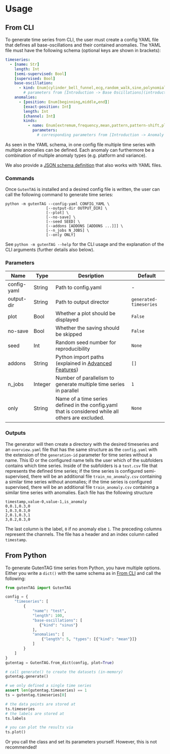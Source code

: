 # Usage

## From CLI

To generate time series from CLI, the user must create a config YAML file that defines all base-oscillations and their contained anomalies. The YAML file must have the following schema (optional keys are shown in brackets):

```yaml
timeseries:
  - [name: Str]
    length: Int
    [semi-supervised: Bool]
    [supervised: Bool]
    base-oscillation:
      - kind: Enum[cylinder_bell_funnel,ecg,random_walk,sine,polynomial]
        # parameters from [Introduction -> Base Oscillations](introduction#base-oscillations)
    anomalies:
      - [position: Enum[beginning,middle,end]]
        [exact-position: Int]
        length: Int
        [channel: Int]
        kinds:
          - name: Enum[extremum,frequency,mean,pattern,pattern-shift,platform,variance,amplitude,trend]
            parameters:
              # corresponding parameters from [Introduction -> Anomaly Types](introduction#anomaly-types)
```

As seen in the YAML schema, in one config file multiple time series with multiple anomalies can be defined. Each anomaly can furthermore be a combination of multiple anomaly types (e.g. platform and variance).

We also provide a [JSON schema definition](../generation-config-schema/README.md) that also works with YAML files.

### Commands

Once `GutenTAG` is installed and a desired config file is written, the user can call the following command to generate time series:

```shell
python -m gutenTAG --config-yaml CONFIG_YAML \ 
                  [--output-dir OUTPUT_DIR] \
                  [--plot] \
                  [--no-save] \
                  [--seed SEED] \
                  [--addons [ADDONS [ADDONS ...]]] \
                  [--n_jobs N_JOBS] \
                  [--only ONLY]

```

See `python -m gutenTAG --help` for the CLI usage and the explanation of the CLI arguments (further details also below).


### Parameters

|Name|Type| Desription                                                                                         |Default|
|----|----|----------------------------------------------------------------------------------------------------|-------|
|config-yaml|String| Path to config.yaml                                                                                |-|
|output-dir|String| Path to output director                                                                            |`generated-timeseries`|
|plot|Bool| Whether a plot should be displayed                                                                 |`False`|
|no-save|Bool| Whether the saving should be skipped                                                               |`False`|
|seed|Int| Random seed number for reproducibility                                                             |`None`|
|addons|String| Python import paths (explained in [Advanced Features](advanced-features.md))                       |`[]`|
|n_jobs|Integer| Number of parallelism to generate multiple time series in parallel                                 |`1`|
|only|String| Name of a time series defined in the config.yaml that is considered while all others are excluded. |`None`|

### Outputs

The generator will then create a directory with the desired timeseries and an `overview.yaml` file that has the same structure as the `config.yaml` with the extension of the `generation-id` parameter for time series without a name. This ID or the configured name tells the user which of the subfolders contains which time series. Inside of the subfolders is a `test.csv` file that represents the defined time series; if the time series is configured semi-supervised, there will be an additional file `train_no_anomaly.csv` containing a similar time series without anomalies; if the time series is configured supervised, there will be an additional file `train_anomaly.csv` containing a similar time series with anomalies. Each file has the following structure

```csv
timestamp,value-0,value-1,is_anomaly
0,0.1,0.3,0
1,0.3,0.3,0
2,0.1,0.3,1
3,0.2,0.3,0
```

The last column is the label, `0` if no anomaly else `1`. The preceding columns represent the channels. The file has a header and an index column called `timestamp`.

## From Python

To generate GutenTAG time series from Python, you have multiple options. Either you write a `dict()` with the same schema as in [From CLI](#from-cli) and call the following:

```python
from gutenTAG import GutenTAG

config = {
    "timeseries": [
        {
            "name": "test",
            "length": 100,
            "base-oscillations": [
               {"kind": "sinus"}
            ],
            "anomalies": [
                {"length": 5, "types": [{"kind": "mean"}]}
            ]
        }
    ]
}
gutentag = GutenTAG.from_dict(config, plot=True)

# call generate() to create the datasets (in-memory)
gutentag.generate()

# we only defined a single time series
assert len(gutentag.timeseries) == 1
ts = gutentag.timeseries[0]

# the data points are stored at
ts.timeseries
# the labels are stored at
ts.labels

# you can plot the results via
ts.plot()
```

Or you call the class and set its parameters yourself. However, this is not recommended!
